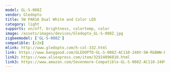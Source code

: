 ```yaml
---
model: GL-S-008Z
vendor: Gledopto
title: 5W PAR16 Dual White and Color LED 
category: light
supports: on/off, brightness, colortemp, color
image: /assets/images/devices/Gledopto_GL-S-008Z.jpg
zigbeemodel: ['GL-S-008Z']
compatible: [z2m]
mlink: http://www.gledopto.com/h-col-332.html
link: https://www.banggood.com/GLEDOPTO-GL-S-008Z-AC110-240V-5W-RGBWW-E27-PAR16-Smart-LED-Spotlight-Bulb-Work-With-Alexa-Philip-HUB-p-1480114.html
link2: https://www.aliexpress.com/item/32924096810.html
link3: https://www.amazon.com/Sevenmore-Compatible-GL-S-008Z-AC110-240V-Spotlight/dp/B07WCTHLX6
---
```


